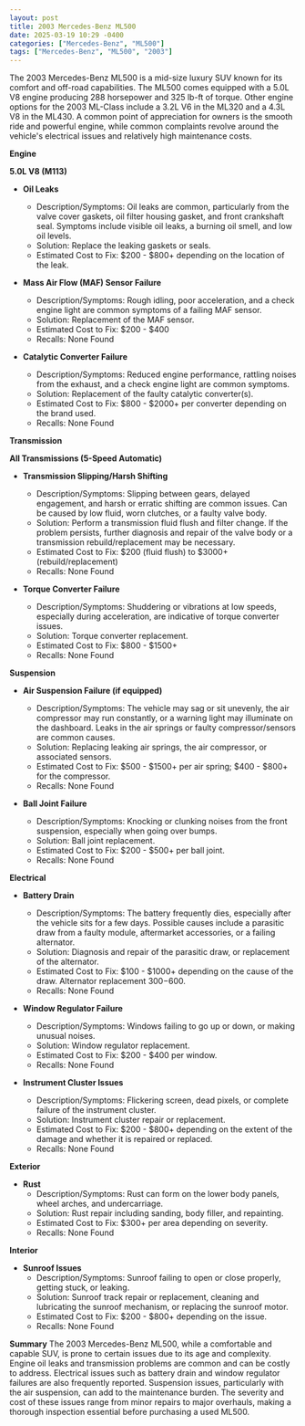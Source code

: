 ```yaml
---
layout: post
title: 2003 Mercedes-Benz ML500
date: 2025-03-19 10:29 -0400
categories: ["Mercedes-Benz", "ML500"]
tags: ["Mercedes-Benz", "ML500", "2003"]
---
```

The 2003 Mercedes-Benz ML500 is a mid-size luxury SUV known for its comfort and off-road capabilities. The ML500 comes equipped with a 5.0L V8 engine producing 288 horsepower and 325 lb-ft of torque. Other engine options for the 2003 ML-Class include a 3.2L V6 in the ML320 and a 4.3L V8 in the ML430. A common point of appreciation for owners is the smooth ride and powerful engine, while common complaints revolve around the vehicle's electrical issues and relatively high maintenance costs.

**Engine**

**5.0L V8 (M113)**

*   **Oil Leaks**
    *   Description/Symptoms: Oil leaks are common, particularly from the valve cover gaskets, oil filter housing gasket, and front crankshaft seal. Symptoms include visible oil leaks, a burning oil smell, and low oil levels.
    *   Solution: Replace the leaking gaskets or seals.
    *   Estimated Cost to Fix: $200 - $800+ depending on the location of the leak.

*   **Mass Air Flow (MAF) Sensor Failure**
    *   Description/Symptoms: Rough idling, poor acceleration, and a check engine light are common symptoms of a failing MAF sensor.
    *   Solution: Replacement of the MAF sensor.
    *   Estimated Cost to Fix: $200 - $400
    *   Recalls: None Found

*   **Catalytic Converter Failure**
    *   Description/Symptoms: Reduced engine performance, rattling noises from the exhaust, and a check engine light are common symptoms.
    *   Solution: Replacement of the faulty catalytic converter(s).
    *   Estimated Cost to Fix: $800 - $2000+ per converter depending on the brand used.
    *   Recalls: None Found

**Transmission**

**All Transmissions (5-Speed Automatic)**

*   **Transmission Slipping/Harsh Shifting**
    *   Description/Symptoms: Slipping between gears, delayed engagement, and harsh or erratic shifting are common issues. Can be caused by low fluid, worn clutches, or a faulty valve body.
    *   Solution: Perform a transmission fluid flush and filter change. If the problem persists, further diagnosis and repair of the valve body or a transmission rebuild/replacement may be necessary.
    *   Estimated Cost to Fix: $200 (fluid flush) to $3000+ (rebuild/replacement)
    *   Recalls: None Found

*   **Torque Converter Failure**
    *   Description/Symptoms: Shuddering or vibrations at low speeds, especially during acceleration, are indicative of torque converter issues.
    *   Solution: Torque converter replacement.
    *   Estimated Cost to Fix: $800 - $1500+
    *   Recalls: None Found

**Suspension**

*   **Air Suspension Failure (if equipped)**
    *   Description/Symptoms: The vehicle may sag or sit unevenly, the air compressor may run constantly, or a warning light may illuminate on the dashboard. Leaks in the air springs or faulty compressor/sensors are common causes.
    *   Solution: Replacing leaking air springs, the air compressor, or associated sensors.
    *   Estimated Cost to Fix: $500 - $1500+ per air spring; $400 - $800+ for the compressor.
    *   Recalls: None Found

*   **Ball Joint Failure**
    *   Description/Symptoms: Knocking or clunking noises from the front suspension, especially when going over bumps.
    *   Solution: Ball joint replacement.
    *   Estimated Cost to Fix: $200 - $500+ per ball joint.
    *   Recalls: None Found

**Electrical**

*   **Battery Drain**
    *   Description/Symptoms: The battery frequently dies, especially after the vehicle sits for a few days. Possible causes include a parasitic draw from a faulty module, aftermarket accessories, or a failing alternator.
    *   Solution: Diagnosis and repair of the parasitic draw, or replacement of the alternator.
    *   Estimated Cost to Fix: $100 - $1000+ depending on the cause of the draw. Alternator replacement $300-$600.
    *   Recalls: None Found

*   **Window Regulator Failure**
    *   Description/Symptoms: Windows failing to go up or down, or making unusual noises.
    *   Solution: Window regulator replacement.
    *   Estimated Cost to Fix: $200 - $400 per window.
    *   Recalls: None Found

*   **Instrument Cluster Issues**
    * Description/Symptoms: Flickering screen, dead pixels, or complete failure of the instrument cluster.
    * Solution: Instrument cluster repair or replacement.
    * Estimated Cost to Fix: $200 - $800+ depending on the extent of the damage and whether it is repaired or replaced.
    * Recalls: None Found

**Exterior**

*   **Rust**
    *   Description/Symptoms: Rust can form on the lower body panels, wheel arches, and undercarriage.
    *   Solution: Rust repair including sanding, body filler, and repainting.
    *   Estimated Cost to Fix: $300+ per area depending on severity.
    *   Recalls: None Found

**Interior**

*   **Sunroof Issues**
    *   Description/Symptoms: Sunroof failing to open or close properly, getting stuck, or leaking.
    *   Solution: Sunroof track repair or replacement, cleaning and lubricating the sunroof mechanism, or replacing the sunroof motor.
    *   Estimated Cost to Fix: $200 - $800+ depending on the issue.
    *   Recalls: None Found

**Summary**
The 2003 Mercedes-Benz ML500, while a comfortable and capable SUV, is prone to certain issues due to its age and complexity. Engine oil leaks and transmission problems are common and can be costly to address. Electrical issues such as battery drain and window regulator failures are also frequently reported. Suspension issues, particularly with the air suspension, can add to the maintenance burden. The severity and cost of these issues range from minor repairs to major overhauls, making a thorough inspection essential before purchasing a used ML500.

